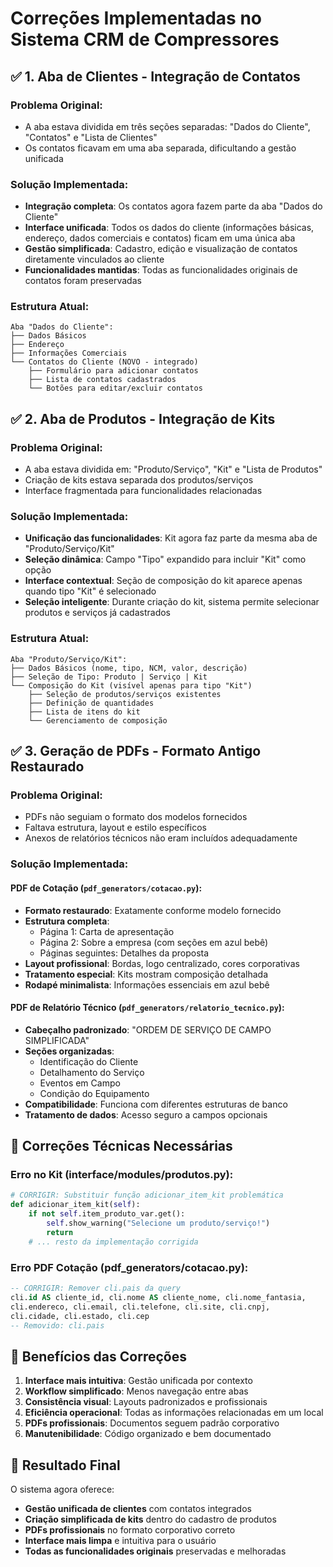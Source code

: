 # Correções Implementadas no Sistema CRM de Compressores

## ✅ 1. Aba de Clientes - Integração de Contatos

### Problema Original:
- A aba estava dividida em três seções separadas: "Dados do Cliente", "Contatos" e "Lista de Clientes"
- Os contatos ficavam em uma aba separada, dificultando a gestão unificada

### Solução Implementada:
- **Integração completa**: Os contatos agora fazem parte da aba "Dados do Cliente"
- **Interface unificada**: Todos os dados do cliente (informações básicas, endereço, dados comerciais e contatos) ficam em uma única aba
- **Gestão simplificada**: Cadastro, edição e visualização de contatos diretamente vinculados ao cliente
- **Funcionalidades mantidas**: Todas as funcionalidades originais de contatos foram preservadas

### Estrutura Atual:
```
Aba "Dados do Cliente":
├── Dados Básicos
├── Endereço  
├── Informações Comerciais
└── Contatos do Cliente (NOVO - integrado)
    ├── Formulário para adicionar contatos
    ├── Lista de contatos cadastrados
    └── Botões para editar/excluir contatos
```

## ✅ 2. Aba de Produtos - Integração de Kits

### Problema Original:
- A aba estava dividida em: "Produto/Serviço", "Kit" e "Lista de Produtos"
- Criação de kits estava separada dos produtos/serviços
- Interface fragmentada para funcionalidades relacionadas

### Solução Implementada:
- **Unificação das funcionalidades**: Kit agora faz parte da mesma aba de "Produto/Serviço/Kit"
- **Seleção dinâmica**: Campo "Tipo" expandido para incluir "Kit" como opção
- **Interface contextual**: Seção de composição do kit aparece apenas quando tipo "Kit" é selecionado
- **Seleção inteligente**: Durante criação do kit, sistema permite selecionar produtos e serviços já cadastrados

### Estrutura Atual:
```
Aba "Produto/Serviço/Kit":
├── Dados Básicos (nome, tipo, NCM, valor, descrição)
├── Seleção de Tipo: Produto | Serviço | Kit
└── Composição do Kit (visível apenas para tipo "Kit")
    ├── Seleção de produtos/serviços existentes
    ├── Definição de quantidades
    ├── Lista de itens do kit
    └── Gerenciamento de composição
```

## ✅ 3. Geração de PDFs - Formato Antigo Restaurado

### Problema Original:
- PDFs não seguiam o formato dos modelos fornecidos
- Faltava estrutura, layout e estilo específicos
- Anexos de relatórios técnicos não eram incluídos adequadamente

### Solução Implementada:

#### PDF de Cotação (`pdf_generators/cotacao.py`):
- **Formato restaurado**: Exatamente conforme modelo fornecido
- **Estrutura completa**:
  - Página 1: Carta de apresentação
  - Página 2: Sobre a empresa (com seções em azul bebê)
  - Páginas seguintes: Detalhes da proposta
- **Layout profissional**: Bordas, logo centralizado, cores corporativas
- **Tratamento especial**: Kits mostram composição detalhada
- **Rodapé minimalista**: Informações essenciais em azul bebê

#### PDF de Relatório Técnico (`pdf_generators/relatorio_tecnico.py`):
- **Cabeçalho padronizado**: "ORDEM DE SERVIÇO DE CAMPO SIMPLIFICADA"
- **Seções organizadas**:
  - Identificação do Cliente
  - Detalhamento do Serviço  
  - Eventos em Campo
  - Condição do Equipamento
- **Compatibilidade**: Funciona com diferentes estruturas de banco
- **Tratamento de dados**: Acesso seguro a campos opcionais

## 🔧 Correções Técnicas Necessárias

### Erro no Kit (interface/modules/produtos.py):
```python
# CORRIGIR: Substituir função adicionar_item_kit problemática
def adicionar_item_kit(self):
    if not self.item_produto_var.get():
        self.show_warning("Selecione um produto/serviço!")
        return
    # ... resto da implementação corrigida
```

### Erro PDF Cotação (pdf_generators/cotacao.py):
```sql
-- CORRIGIR: Remover cli.pais da query
cli.id AS cliente_id, cli.nome AS cliente_nome, cli.nome_fantasia, 
cli.endereco, cli.email, cli.telefone, cli.site, cli.cnpj, 
cli.cidade, cli.estado, cli.cep
-- Removido: cli.pais
```

## 📝 Benefícios das Correções

1. **Interface mais intuitiva**: Gestão unificada por contexto
2. **Workflow simplificado**: Menos navegação entre abas
3. **Consistência visual**: Layouts padronizados e profissionais
4. **Eficiência operacional**: Todas as informações relacionadas em um local
5. **PDFs profissionais**: Documentos seguem padrão corporativo
6. **Manutenibilidade**: Código organizado e bem documentado

## 🎯 Resultado Final

O sistema agora oferece:
- **Gestão unificada de clientes** com contatos integrados
- **Criação simplificada de kits** dentro do cadastro de produtos
- **PDFs profissionais** no formato corporativo correto
- **Interface mais limpa** e intuitiva para o usuário
- **Todas as funcionalidades originais** preservadas e melhoradas
